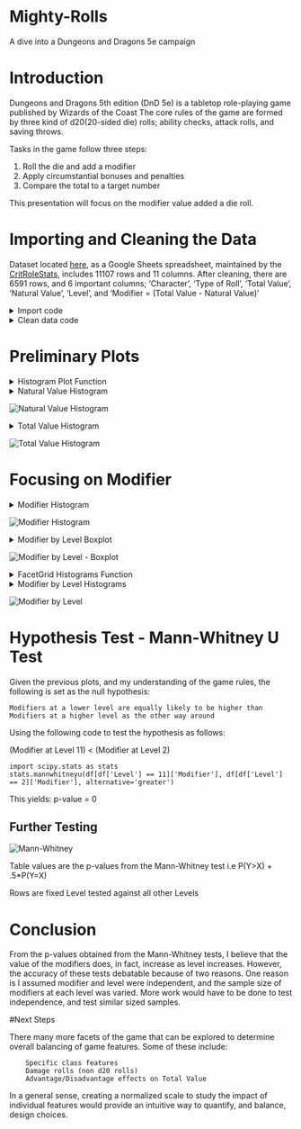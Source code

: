 # Mighty-Rolls
A dive into a Dungeons and Dragons 5e campaign


# Introduction

Dungeons and Dragons 5th edition (DnD 5e) is a tabletop role-playing game published by Wizards of the Coast
The core rules of the game are formed by three kind of d20(20-sided die) rolls; ability checks, attack rolls,
and saving throws.

Tasks in the game follow three steps:
1. Roll the die and add a modifier
2. Apply circumstantial bonuses and penalties
3. Compare the total to a target number

This presentation will focus on the modifier value added a die roll.


# Importing and Cleaning the Data

Dataset located [here](https://docs.google.com/spreadsheets/d/1FFuw5c6Hk1NUlHv2Wvr5b9AElLA51KtRl9ZruPU8r9k/edit#gid=0), as a Google Sheets spreadsheet, maintained by the [CritRoleStats](https://www.critrolestats.com/), includes 11107 rows and 11 columns.
After cleaning, there are 6591 rows, and 6 important columns;
‘Character’, ‘Type of Roll’, ‘Total Value’, ‘Natural Value’, ‘Level’, and ‘Modifier = (Total Value - Natural Value)’

<details>
  <summary>Import code</summary>
  
  ```
  def html_to_df(dirpath):
    frames = []
    for filename in os.listdir(dirpath):
        if filename.endswith('.html'):
            fullpath = os.path.join(dirpath, filename)
            frames.append(pd.read_html(fullpath, header=1, index_col=0)[0])
    return pd.concat(frames).reset_index(drop=True)
  ```
 </details>
 
 <details>
    <summary>Clean data code</summary>
    
    ```
    def remove_rows(df, col, lst):
        df = df[~df[col].isin(lst)]
        return df[df[col].notnull()]
    
    def use_this_df():
        # create df of level in each episode
        ep_formatted = pd.read_csv('/home/o/Downloads/Galv/capstone1/Mighty-Rolls/data/level_by_ep.csv', names=['episode_int','Episode','Level'])
        df_ep_level = ep_formatted.filter(['episode_int', 'Level']).set_index('episode_int')
    
        # fix episode names
        dirpath = '/home/o/Downloads/Galv/capstone1/Mighty-Rolls/data/All Rolls - Wildemount/'
        df = html_to_df(dirpath).dropna(subset=['Episode'])
        df['episode_int'] = df['Episode'].apply(lambda x: x[-2:]).astype('int64')
    
        # join df_ep_level
        df = df.join(df_ep_level, on='episode_int')
    
        # remove not d20 rolls
        d20_filter_out_list = ['Other', 'Damage', 'Fragment', 'Percentage', 'Unknown', 'Hit Dice']
        df = remove_rows(df, 'Type of Roll', d20_filter_out_list)
    
        # clean Total Value
        remove_list = ['Nat'+str(i) for i in range(21)]
        remove_list.append('Unknown')
        df = remove_rows(df, 'Total Value', remove_list)
    
        # clean Natural Value
        remove_list = ['Unknown', 'Nat1', '-2', '24', '21', '0']
        df = remove_rows(df, 'Natural Value', remove_list)
    
        # filter down df
        df_filtered = df.filter(['Character', 'Type of Roll', 'Total Value', 'Natural Value', 'Level'])
    
        # cast value columns as int
        df_filtered['Total Value'] = df_filtered['Total Value'].astype('int32')
        df_filtered['Natural Value'] = df_filtered['Natural Value'].astype('int32')
    
        # create modifier column = total value - natural value
        df_filtered['Modifier'] = df_filtered['Total Value'] - df_filtered['Natural Value']
    
        # merge characters
        replace_dict = {
            'Cali': 'Other',
            'Clarabelle': 'Other',
            'Jannik': 'Other',
            'Keg': 'Other',
            'Nila': 'Other',
            'Nott': 'Nott/Veth',
            'Molly': 'Cad./Molly',
            'Reani': 'Other',
            'Shakäste': 'Other',
            'Spurt': 'Other',
            'Summoned Creature': 'Other',
            'Twiggy': 'Other',
            'Veth': 'Nott/Veth',
            'Willi': 'Other',
            'Yarnball': 'Other',
            'Caduceus': 'Cad./Molly',
            'Beetles': 'Other',
            'Nugget': 'Other',
            'Duchess': 'Other',
            'Frumpkin': 'Other'
        }
        df_filtered = df_filtered.replace(replace_dict)
        return df_filtered
    ```
  </details>

# Preliminary Plots
<details>
    <summary>Histogram Plot Function</summary>
    
    ```
    import seaborn as sns
    import numpy as np
    
    def dist_plot(df, col):
        data = df[col]
        sns.distplot(data, bins=np.arange(data.min(), data.max()+1)).set_title(f'{col} Histogram')'{col} Histogram')

    ```
</details>

<details>
<summary>Natural Value Histogram</summary>

    ```
    import matplotlib.pyplot as plt
    df = use_this_df()
    dist_plot(df, 'Natural Value')
    plt.show()
    ```

</details>

![Natural Value Histogram](img/sns_nat_val_distplot.png)

<details>
<summary>Total Value Histogram</summary>

    ```
    import matplotlib.pyplot as plt
    df = use_this_df()
    dist_plot(df, 'Total Value')
    plt.show()
    ```

</details>

![Total Value Histogram](img/sns_tot_val_distplot.png)



# Focusing on Modifier

<details>
<summary>Modifier Histogram</summary>

    ```
    import matplotlib.pyplot as plt
    df = use_this_df()
    dist_plot(df, 'Modifier')
    plt.show()
    ```

</details>

![Modifier Histogram](img/modifier_distplot.png)

<details>
<summary>Modifier by Level Boxplot</summary>

    ```
    from src.use_this import use_this_df
    import seaborn as sns
    import matplotlib.pyplot as plt
    
    df = use_this_df()
    
    sns.set_style('ticks')
    sns.color_palette('dark')
    ax = sns.boxplot(df['Level'], df['Modifier'])
    
    means = df.groupby('Level')['Modifier'].mean().values
    nobs = df.groupby('Level')['Modifier'].agg(['count'])
    nobs = ["n: " + str(i) for s in nobs.values for i in s]
    
    pos = range(len(nobs))
    for tick,label in zip(pos, ax.get_xticklabels()):
        ax.text(pos[tick], means[tick] + 1, s=nobs[tick], horizontalalignment='center', size='x-small', color='w',
                weight='semibold')
    
    ax.set_title('Modifier by Level - Boxplot')
    plt.show()
    ```

</details>

![Modifier by Level - Boxplot](img/level_mod_boxplots.png)

<details>
<summary>FacetGrid Histograms Function</summary>

    ```
    def plot_distplots(df, col, col_wrap, plot_col):
        g = sns.FacetGrid(df, col=col, col_wrap=col_wrap)
        g.map(sns.distplot, plot_col)
        plt.subplots_adjust(top=0.9)
        g.fig.suptitle(f'{plot_col} by {col}')
    ```

</details>

<details>
<summary>Modifier by Level Histograms</summary>

    ```
    from src.use_this import use_this_df
    from src.facetgrid_distplots import plot_distplots
    import seaborn as sns
    import matplotlib.pyplot as plt
    
    df = use_this_df()
    sns.set_style('ticks')
    plot_distplots(df, 'Level', 5, 'Modifier')
    plt.show()
    ```

</details>

![Modifier by Level](img/level_mod_distplots.png)

# Hypothesis Test - Mann-Whitney U Test

Given the previous plots, and my understanding of the game rules, the following is set as the null hypothesis:
```
Modifiers at a lower level are equally likely to be higher than Modifiers at a higher level as the other way around
```
Using the following code to test the hypothesis as follows:

(Modifier at Level 11) < (Modifier at Level 2)

```
import scipy.stats as stats
stats.mannwhitneyu(df[df['Level'] == 11]['Modifier'], df[df['Level'] == 2]['Modifier'], alternative='greater')
```                 

This yields: p-value = 0

## Further Testing

![Mann-Whitney](img/Mann_Whitney_U_test_table.png)

Table values are the p-values from the Mann-Whitney test i.e P(Y>X) + .5*P(Y=X)

Rows are fixed Level tested against all other Levels

# Conclusion

From the p-values obtained from the Mann-Whitney tests, I believe that the value of the modifiers does, in fact, increase as level increases. 
However, the accuracy of these tests debatable because of two reasons. One reason is I assumed modifier and level were independent, and the sample size of modifiers at each level was varied.
More work would have to be done to test independence, and test similar sized samples.

#Next Steps

There many more facets of the game that can be explored to determine overall balancing of game features. Some of these include:
      
        Specific class features
        Damage rolls (non d20 rolls)
        Advantage/Disadvantage effects on Total Value
In a general sense, creating a normalized scale to study the impact of individual features would provide an intuitive way to quantify, and balance, design choices.
